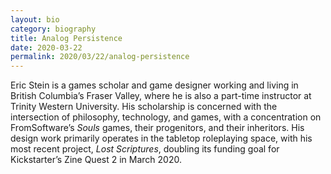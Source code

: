 ```yaml
---
layout: bio
category: biography
title: Analog Persistence
date: 2020-03-22
permalink: 2020/03/22/analog-persistence
---
```


Eric Stein is a games scholar and game designer working and living in British Columbia’s Fraser Valley, where he is also a part-time instructor at Trinity Western University. His scholarship is concerned with the intersection of philosophy, technology, and games, with a concentration on FromSoftware’s *Souls* games, their progenitors, and their inheritors. His design work primarily operates in the tabletop roleplaying space, with his most recent project, *Lost Scriptures*, doubling its funding goal for Kickstarter’s Zine Quest 2 in March 2020. 
